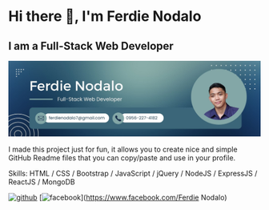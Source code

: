 # Hi there 👋, I'm Ferdie Nodalo
## I am a Full-Stack Web Developer
![I am a Full-Stack Web Developer](https://github.com/FerdieNodalo/FerdieNodalo/blob/main/Blue%20Gradient%20Product%20Manager%20LinkedIn%20Article%20Cover%20Image.jpg)

I made this project just for fun, it allows you to create nice and simple GitHub Readme files that you can copy/paste and use in your profile.

Skills:  HTML / CSS / Bootstrap / JavaScript / jQuery / NodeJS / ExpressJS / ReactJS / MongoDB



[<img src='https://cdn.jsdelivr.net/npm/simple-icons@3.0.1/icons/github.svg' alt='github' height='40'>](https://github.com/FerdieNodalo)  [<img src='https://cdn.jsdelivr.net/npm/simple-icons@3.0.1/icons/facebook.svg' alt='facebook' height='40'>](https://www.facebook.com/Ferdie Nodalo)  

